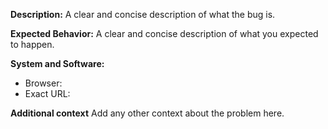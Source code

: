**Description:**
A clear and concise description of what the bug is.

**Expected Behavior:**
A clear and concise description of what you expected to happen.

**System and Software:**
* Browser:
* Exact URL:

 **Additional context**
Add any other context about the problem here.
